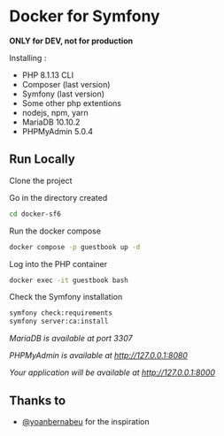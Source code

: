 # Docker for Symfony
**ONLY for DEV, not for production**

Installing :
+ PHP 8.1.13 CLI
+ Composer (last version)
+ Symfony (last version)
+ Some other php extentions
+ nodejs, npm, yarn
+ MariaDB 10.10.2
+ PHPMyAdmin 5.0.4

## Run Locally

Clone the project

Go in the directory created

```bash
cd docker-sf6
```

Run the docker compose

```bash
docker compose -p guestbook up -d
```

Log into the PHP container

```bash
docker exec -it guestbook bash
```

Check the Symfony installation

```bash
symfony check:requirements
symfony server:ca:install
```

*MariaDB is available at port 3307*

*PHPMyAdmin is available at http://127.0.0.1:8080*

*Your application will be available at http://127.0.0.1:8000*

## Thanks to
- [@yoanbernabeu](https://github.com/yoanbernabeu) for the inspiration

